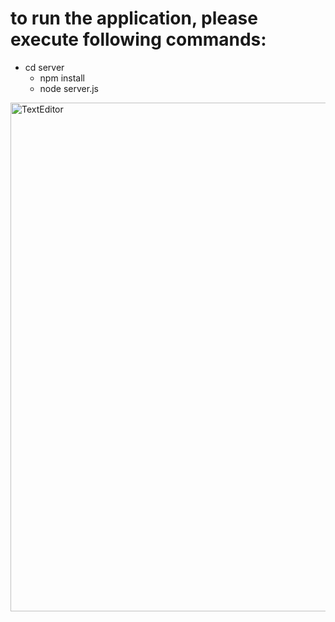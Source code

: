 # to run the application, please execute following commands:
 - cd server 
    - npm install 
    - node server.js

<img width="814" alt="TextEditor" src="https://user-images.githubusercontent.com/22214108/118459935-e5e9f780-b704-11eb-9911-6a145cb1e138.png">
